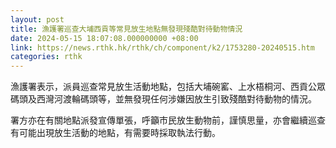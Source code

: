 ```yaml
---
layout: post
title: 漁護署巡查大埔西貢等常見放生地點無發現殘酷對待動物情況
date: 2024-05-15 18:07:08.000000000 +08:00
link: https://news.rthk.hk/rthk/ch/component/k2/1753280-20240515.htm
categories: rthk
---
```


漁護署表示，派員巡查常見放生活動地點，包括大埔碗窰、上水梧桐河、西貢公眾碼頭及西灣河渡輪碼頭等，並無發現任何涉嫌因放生引致殘酷對待動物的情況。

署方亦在有關地點派發宣傳單張，呼籲市民放生動物前，謹慎思量，亦會繼續巡查有可能出現放生活動的地點，有需要時採取執法行動。
